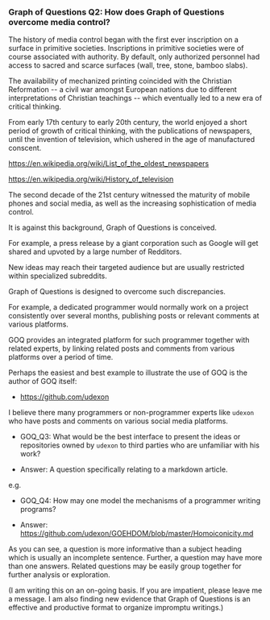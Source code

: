 ### Graph of Questions Q2: How does Graph of Questions overcome media control?

The history of media control began with the first ever inscription on a surface in primitive societies. Inscriptions in primitive societies were of course associated with authority. By default, only authorized personnel had access to sacred and scarce surfaces (wall, tree, stone, bamboo slabs).

The availability of mechanized printing coincided with the Christian Reformation -- a civil war amongst European nations due to different interpretations of Christian teachings -- which eventually led to a new era of critical thinking.

From early 17th century to early 20th century, the world enjoyed a short period of growth of critical thinking, with the publications of newspapers, until the invention of television, which ushered in the age of manufactured conscent.

https://en.wikipedia.org/wiki/List_of_the_oldest_newspapers

https://en.wikipedia.org/wiki/History_of_television

The second decade of the 21st century witnessed the maturity of mobile phones and social media, as well as the increasing sophistication of media control.

It is against this background, Graph of Questions is conceived.

For example, a press release by a giant corporation such as Google will get shared and upvoted by a large number of Redditors. 

New ideas may reach their targeted audience but are usually restricted within specialized subreddits. 

Graph of Questions is designed to overcome such discrepancies.

For example, a dedicated programmer would normally work on a project consistently over several months, publishing posts or relevant comments at various platforms.

GOQ provides an integrated platform for such programmer together with related experts, by linking related posts and comments from various platforms over a period of time. 

Perhaps the easiest and best example to illustrate the use of GOQ is the author of GOQ itself:

- https://github.com/udexon

I believe there many programmers or non-programmer experts like `udexon` who have posts and comments on various social media platforms.

- GOQ_Q3: What would be the best interface to present the ideas or repositories owned by `udexon` to  third parties who are unfamiliar with his work?

- Answer: A question specifically relating to a markdown article.

e.g. 

- GOQ_Q4: How may one model the mechanisms of a programmer writing programs?

- Answer: https://github.com/udexon/GOEHDOM/blob/master/Homoiconicity.md

As you can see, a question is more informative than a subject heading which is usually an incomplete sentence. Further, a question may have more than one answers. Related questions may be easily group together for further analysis or exploration.




(I am writing this on an on-going basis. If you are impatient, please leave me a message. I am also finding new evidence that Graph of Questions is an effective and productive format to organize impromptu writings.)
